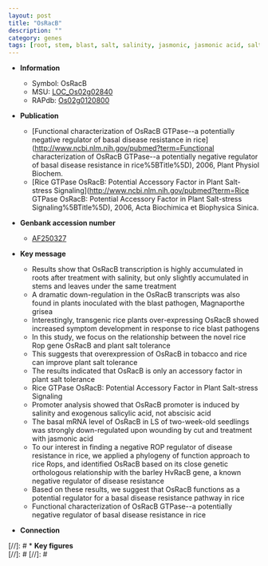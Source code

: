 ```yaml
---
layout: post
title: "OsRacB"
description: ""
category: genes
tags: [root, stem, blast, salt, salinity, jasmonic, jasmonic acid, salt tolerance, salicylic acid, disease, disease resistance, seedling]
---
```


* **Information**  
    + Symbol: OsRacB  
    + MSU: [LOC_Os02g02840](http://rice.plantbiology.msu.edu/cgi-bin/ORF_infopage.cgi?orf=LOC_Os02g02840)  
    + RAPdb: [Os02g0120800](http://rapdb.dna.affrc.go.jp/viewer/gbrowse_details/irgsp1?name=Os02g0120800)  

* **Publication**  
    + [Functional characterization of OsRacB GTPase--a potentially negative regulator of basal disease resistance in rice](http://www.ncbi.nlm.nih.gov/pubmed?term=Functional characterization of OsRacB GTPase--a potentially negative regulator of basal disease resistance in rice%5BTitle%5D), 2006, Plant Physiol Biochem.
    + [Rice GTPase OsRacB: Potential Accessory Factor in Plant Salt-stress Signaling](http://www.ncbi.nlm.nih.gov/pubmed?term=Rice GTPase OsRacB: Potential Accessory Factor in Plant Salt-stress Signaling%5BTitle%5D), 2006, Acta Biochimica et Biophysica Sinica.

* **Genbank accession number**  
    + [AF250327](http://www.ncbi.nlm.nih.gov/nuccore/AF250327)

* **Key message**  
    + Results show that OsRacB transcription is highly accumulated in roots after treatment with salinity, but only slightly accumulated in stems and leaves under the same treatment
    + A dramatic down-regulation in the OsRacB transcripts was also found in plants inoculated with the blast pathogen, Magnaporthe grisea
    + Interestingly, transgenic rice plants over-expressing OsRacB showed increased symptom development in response to rice blast pathogens
    + In this study, we focus on the relationship between the novel rice Rop gene OsRacB and plant salt tolerance
    + This suggests that overexpression of OsRacB in tobacco and rice can improve plant salt tolerance
    + The results indicated that OsRacB is only an accessory factor in plant salt tolerance
    + Rice GTPase OsRacB: Potential Accessory Factor in Plant Salt-stress Signaling
    + Promoter analysis showed that OsRacB promoter is induced by salinity and exogenous salicylic acid, not abscisic acid
    + The basal mRNA level of OsRacB in LS of two-week-old seedlings was strongly down-regulated upon wounding by cut and treatment with jasmonic acid
    + To our interest in finding a negative ROP regulator of disease resistance in rice, we applied a phylogeny of function approach to rice Rops, and identified OsRacB based on its close genetic orthologous relationship with the barley HvRacB gene, a known negative regulator of disease resistance
    + Based on these results, we suggest that OsRacB functions as a potential regulator for a basal disease resistance pathway in rice
    + Functional characterization of OsRacB GTPase--a potentially negative regulator of basal disease resistance in rice

* **Connection**  

[//]: # * **Key figures**  
[//]: # 
[//]: # 
